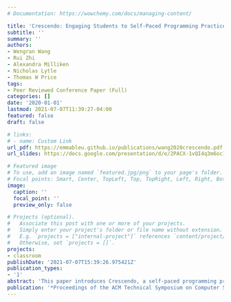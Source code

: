 ```yaml
---
# Documentation: https://wowchemy.com/docs/managing-content/

title: 'Crescendo: Engaging Students to Self-Paced Programming Practices'
subtitle: ''
summary: ''
authors:
- Wengran Wang
- Rui Zhi
- Alexandra Milliken
- Nicholas Lytle
- Thomas W Price
tags:
- Peer Reviewed Conference Paper (Full)
categories: []
date: '2020-01-01'
lastmod: 2021-07-07T11:39:27-04:00
featured: false
draft: false

# links:
# - name: Custom Link
url_pdf: https://emmableu.github.io/publications/wang2020crescendo.pdf
url_slides: https://docs.google.com/presentation/d/e/2PACX-1vQI4q3m6oc1sQgVXlHmGf00RIgM-pkuKqXQ7taHf7Y_kQEP_jYv0BFD_10vMdkS765CeLC3l8PdX9Cg/pub?start=false&loop=false&delayms=60000

# Featured image
# To use, add an image named `featured.jpg/png` to your page's folder.
# Focal points: Smart, Center, TopLeft, Top, TopRight, Left, Right, BottomLeft, Bottom, BottomRight.
image:
  caption: ''
  focal_point: ''
  preview_only: false

# Projects (optional).
#   Associate this post with one or more of your projects.
#   Simply enter your project's folder or file name without extension.
#   E.g. `projects = ["internal-project"]` references `content/project/deep-learning/index.md`.
#   Otherwise, set `projects = []`.
projects:
- classroom
publishDate: '2021-07-07T15:39:26.975421Z'
publication_types:
- '1'
abstract: 'This paper introduces Crescendo, a self-paced programming practice environment that combines the block-based and visual, interactive programming of Snap, with the structured practices commonly found in Drill-and-Practice Environments. Crescendo supports students with Parsons problems to reduce problem complexity, Use-Modify-Create task progressions to gradually introduce new programming concepts, and automated feedback and assessment to support learning. In this work, we report on our experience deploying Crescendo in a programming camp for middle school students, as well as in an introductory university course for non-majors. Our initial results from field observations and log data suggest that the support features in Crescendo kept students engaged and allowed them to progress through programming concepts quickly. However, some students still struggled even with these highly-structured problems, requiring additional assistance, suggesting that even strong scaffolding may be insufficient to allow students to progress independently through the tasks.'
publication: '*Proceedings of the ACM Technical Symposium on Computer Science Education*(31.4% acceptance rate; 171/544 papers.)'
---
```

